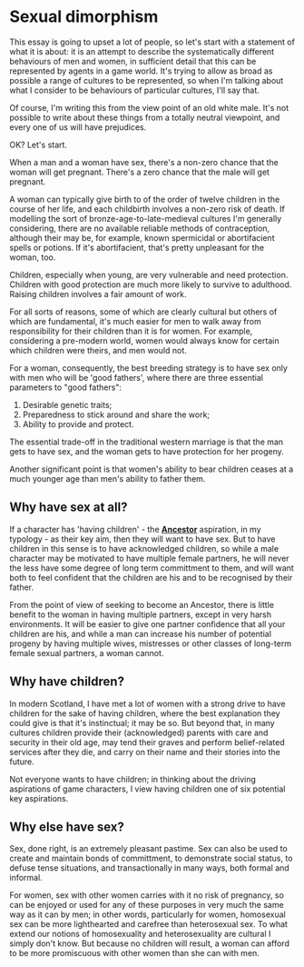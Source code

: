 # Sexual dimorphism

This essay is going to upset a lot of people, so let's start with a statement of what it is about: it is an attempt to describe the systematically different behaviours of men and women, in sufficient detail that this can be represented by agents in a game world. It's trying to allow as broad as possible a range of cultures to be represented, so when I'm talking about what I consider to be behaviours of particular cultures, I'll say that.

Of course, I'm writing this from the view point of an old white male. It's not possible to write about these things from a totally neutral viewpoint, and every one of us will have prejudices.

OK? Let's start.

When a man and a woman have sex, there's a non-zero chance that the woman will get pregnant. There's a zero chance that the male will get pregnant.

A woman can typically give birth to of the order of twelve children in the course of her life, and each childbirth involves a non-zero risk of death. If modelling the sort of bronze-age-to-late-medieval cultures I'm generally considering, there are no available reliable methods of contraception, although their may be, for example, known spermicidal or abortifacient spells or potions. If it's abortifacient, that's pretty unpleasant for the woman, too.

Children, especially when young, are very vulnerable and need protection. Children with good protection are much more likely to survive to adulthood. Raising children involves a fair amount of work.

For all sorts of reasons, some of which are clearly cultural but others of which are fundamental, it's much easier for men to walk away from responsibility for their children than it is for women. For example, considering a pre-modern world, women would always know for certain which children were theirs, and men would not.

For a woman, consequently, the best breeding strategy is to have sex only with men who will be 'good fathers', where there are three essential parameters to "good fathers":

1. Desirable genetic traits;
2. Preparedness to stick around and share the work;
3. Ability to provide and protect.

The essential trade-off in the traditional western marriage is that the man gets to have sex, and the woman gets to have protection for her progeny.

Another significant point is that women's ability to bear children ceases at a much younger age than men's ability to father them.

## Why have sex at all?

If a character has 'having children' - the [**Ancestor**](intro.html#aspirations-and-goals) aspiration, in my typology - as their key aim, then they will want to have sex. But to have children in this sense is to have acknowledged children, so while a male character may be motivated to have multiple female partners, he will never the less have some degree of long term committment to them, and will want both to feel confident that the children are his and to be recognised by their father.

From the point of view of seeking to become an Ancestor, there is little benefit to the woman in having multiple partners, except in very harsh environments. It will be easier to give one partner confidence that all your children are his, and while a man can increase his number of potential progeny by having multiple wives, mistresses or other classes of long-term female sexual partners, a woman cannot.

## Why have children?

In modern Scotland, I have met a lot of women with a strong drive to have children for the sake of having children, where the best explanation they could give is that it's instinctual; it may be so. But beyond that, in many cultures children provide their (acknowledged) parents with care and security in their old age, may tend their graves and perform belief-related services after they die, and carry on their name and their stories into the future.

Not everyone wants to have children; in thinking about the driving aspirations of game characters, I view having children one of six potential key aspirations.

## Why else have sex?

Sex, done right, is an extremely pleasant pastime. Sex can also be used to create and maintain bonds of committment, to demonstrate social status, to defuse tense situations, and transactionally in many ways, both formal and informal.

For women, sex with other women carries with it no risk of pregnancy, so can be enjoyed or used for any of these purposes in very much the same way as it can by men; in other words, particularly for women, homosexual sex can be more lighthearted and carefree than heterosexual sex. To what extend our notions of homosexuality and heterosexuality are cultural I simply don't know. But because no children will result, a woman can afford to be more promiscuous with other women than she can with men.

## 

